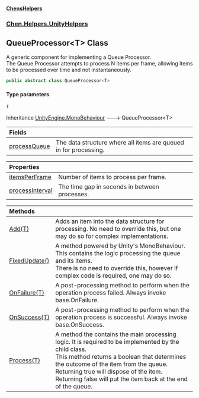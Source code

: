 #### [ChensHelpers](index 'index')
### [Chen.Helpers.UnityHelpers](Chen_Helpers_UnityHelpers 'Chen.Helpers.UnityHelpers')
## QueueProcessor&lt;T&gt; Class
A generic component for implementing a Queue Processor.  
The Queue Processor attempts to process N items per frame, allowing items to be processed over time and not instantaneously.  
```csharp
public abstract class QueueProcessor<T>
```
#### Type parameters
<a name='Chen_Helpers_UnityHelpers_QueueProcessor_T__T'></a>
`T`  
  

Inheritance [UnityEngine.MonoBehaviour](https://docs.microsoft.com/en-us/dotnet/api/UnityEngine.MonoBehaviour 'UnityEngine.MonoBehaviour') &#129106; QueueProcessor&lt;T&gt;  

| Fields | |
| :--- | :--- |
| [processQueue](Chen_Helpers_UnityHelpers_QueueProcessor_T__processQueue 'Chen.Helpers.UnityHelpers.QueueProcessor&lt;T&gt;.processQueue') | The data structure where all items are queued in for processing.<br/> |

| Properties | |
| :--- | :--- |
| [itemsPerFrame](Chen_Helpers_UnityHelpers_QueueProcessor_T__itemsPerFrame 'Chen.Helpers.UnityHelpers.QueueProcessor&lt;T&gt;.itemsPerFrame') | Number of items to process per frame.<br/> |
| [processInterval](Chen_Helpers_UnityHelpers_QueueProcessor_T__processInterval 'Chen.Helpers.UnityHelpers.QueueProcessor&lt;T&gt;.processInterval') | The time gap in seconds in between processes.<br/> |

| Methods | |
| :--- | :--- |
| [Add(T)](Chen_Helpers_UnityHelpers_QueueProcessor_T__Add(T) 'Chen.Helpers.UnityHelpers.QueueProcessor&lt;T&gt;.Add(T)') | Adds an item into the data structure for processing. No need to override this, but one may do so for complex implementations.<br/> |
| [FixedUpdate()](Chen_Helpers_UnityHelpers_QueueProcessor_T__FixedUpdate() 'Chen.Helpers.UnityHelpers.QueueProcessor&lt;T&gt;.FixedUpdate()') | A method powered by Unity's MonoBehaviour. This contains the logic processing the queue and its items.<br/>There is no need to override this, however if complex code is required, one may do so.<br/> |
| [OnFailure(T)](Chen_Helpers_UnityHelpers_QueueProcessor_T__OnFailure(T) 'Chen.Helpers.UnityHelpers.QueueProcessor&lt;T&gt;.OnFailure(T)') | A post-processing method to perform when the operation process failed. Always invoke base.OnFailure.<br/> |
| [OnSuccess(T)](Chen_Helpers_UnityHelpers_QueueProcessor_T__OnSuccess(T) 'Chen.Helpers.UnityHelpers.QueueProcessor&lt;T&gt;.OnSuccess(T)') | A post-processing method to perform when the operation process is successful. Always invoke base.OnSuccess.<br/> |
| [Process(T)](Chen_Helpers_UnityHelpers_QueueProcessor_T__Process(T) 'Chen.Helpers.UnityHelpers.QueueProcessor&lt;T&gt;.Process(T)') | A method the contains the main processing logic. It is required to be implemented by the child class.<br/>This method returns a boolean that determines the outcome of the item from the queue.<br/>Returning true will dispose of the item. Returning false will put the item back at the end of the queue.<br/> |
